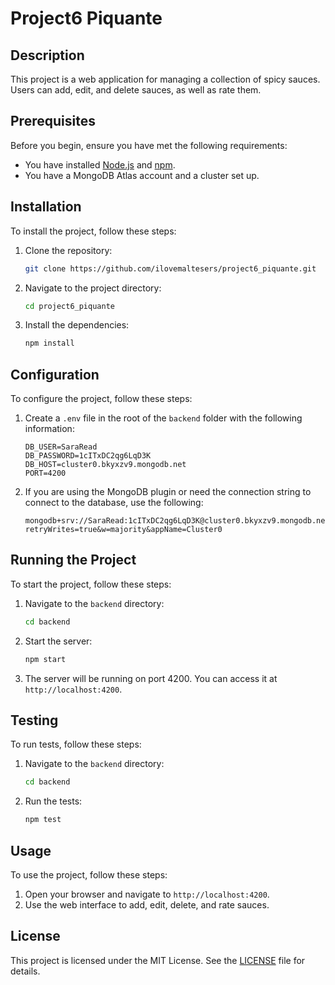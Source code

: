 # Project6 Piquante

## Description

This project is a web application for managing a collection of spicy sauces. Users can add, edit, and delete sauces, as well as rate them.

## Prerequisites

Before you begin, ensure you have met the following requirements:

- You have installed [Node.js](https://nodejs.org/) and [npm](https://www.npmjs.com/).
- You have a MongoDB Atlas account and a cluster set up.

## Installation

To install the project, follow these steps:

1. Clone the repository:

   ```sh
   git clone https://github.com/ilovemaltesers/project6_piquante.git
   ```

2. Navigate to the project directory:

   ```sh
   cd project6_piquante
   ```

3. Install the dependencies:
   ```sh
   npm install
   ```

## Configuration

To configure the project, follow these steps:

1. Create a `.env` file in the root of the `backend` folder with the following information:

   ```plaintext
   DB_USER=SaraRead
   DB_PASSWORD=1cITxDC2qg6LqD3K
   DB_HOST=cluster0.bkyxzv9.mongodb.net
   PORT=4200
   ```

2. If you are using the MongoDB plugin or need the connection string to connect to the database, use the following:
   ```plaintext
   mongodb+srv://SaraRead:1cITxDC2qg6LqD3K@cluster0.bkyxzv9.mongodb.net/?retryWrites=true&w=majority&appName=Cluster0
   ```

## Running the Project

To start the project, follow these steps:

1. Navigate to the `backend` directory:

   ```sh
   cd backend
   ```

2. Start the server:

   ```sh
   npm start
   ```

3. The server will be running on port 4200. You can access it at `http://localhost:4200`.

## Testing

To run tests, follow these steps:

1. Navigate to the `backend` directory:

   ```sh
   cd backend
   ```

2. Run the tests:
   ```sh
   npm test
   ```

## Usage

To use the project, follow these steps:

1. Open your browser and navigate to `http://localhost:4200`.
2. Use the web interface to add, edit, delete, and rate sauces.

## License

This project is licensed under the MIT License. See the [LICENSE](LICENSE) file for details.
